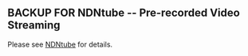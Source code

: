 BACKUP FOR NDNtube -- Pre-recorded Video Streaming
----

Please see [NDNtube](https://github.com/PhdLoLi/NDNtube) for details.
